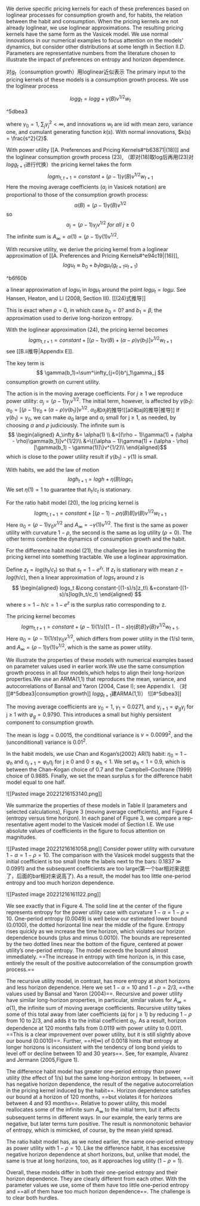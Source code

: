 We derive specific pricing kernels for each of these preferences based on loglinear processes for consumption growth and, for habits, the relation between the habit and consumption. 
When the pricing kernels are not already loglinear, we use loglinear approximations. The resulting pricing kernels have the same form as the Vasicek model. We use normal innovations in our numerical
examples to focus attention on the models’ dynamics, but consider other distributions at some length in Section II.D. Parameters are representative numbers from the literature chosen to illustrate the impact of preferences on entropy and horizon dependence.

对$g_t$（consumption growth）用loglinear近似表示
The primary input to the pricing kernels of these models is a consumption growth process. We use the loglinear process

$$
log g_t=logg+\gamma(B)v^{1/2}w_t\tag{23}
$$

^5dbea3

where $\gamma_0 = 1$, $\sum_j \gamma^2_j < \infty$, and innovations $w_t$ are iid with mean zero, variance one, and cumulant generating function $k(s)$. With normal innovations, $k(s) = \frac{s^2}{2}$.

With power utility [[A. Preferences and Pricing Kernels#^b63871|(18)]] and the loglinear consumption growth process (23), （即对(18)取log后再用(23)对$log g_{t+1}$进行代换）the pricing kernel takes the form
$$
logm_{t,t+1} = constant + (\rho - 1)\gamma(B)v^{1/2}w_{t+1}
$$
Here the moving average coefficients ($\alpha_j$ in Vasicek notation) are proportional to those of the consumption growth process: 
$$
\alpha(B) = (\rho - 1)\gamma(B)v^{1/2}\tag{B.i}
$$
so 
$$\alpha_j =(\rho - 1)\gamma_jv^{1/2}~ for ~all ~j \geq 0 $$The infinite sum is $A_\infty = \alpha(1) = (\rho - 1)\gamma(1)v^{1/2}$.

With recursive utility, we derive the pricing kernel from a loglinear approximation of [[A. Preferences and Pricing Kernels#^e94c19|(16)]],
$$
logu_t \approx b_0+b_1log\mu_t(g_{t+1}u_{t+1})\tag{24}
$$

^b6f60b

a linear approximation of $log u_t$ in $log\mu_t$ around the point $log\mu_t = log\mu$. See Hansen, Heaton, and Li (2008, Section III). 
[[(24)式推导]]

This is exact when $\rho = 0$, in which case $b_0 = 0$? and $b_1 = \beta$, the approximation used to derive long-horizon entropy.

With the loglinear approximation (24), the pricing kernel becomes
$$
logm_{t,t+1}=constant+[(\rho-1)\gamma(B)+(\alpha-\rho)\gamma(b_1)]v^{1/2}w_{t+1}\tag{B.ii}
$$
see [[B.ii推导|Appendix E]]. 

The key term is
$$
\gamma(b_1)=\sum^\infty_{j=0}b^j_1\gamma_j
$$
consumption growth on current utility. 

The action is in the moving average coefficients. For $j \geq 1$ we reproduce power utility: $\alpha_j = (\rho − 1)\gamma_jv^{1/2}$.
The initial term, however, is affected by $\gamma(b_1)$:
$\alpha_0 = [(\rho − 1)\gamma_0 + (\alpha − \rho)\gamma(b_1)]v^{1/2}$. 
$\alpha_0$和$\alpha_j$的推导![[a0和aj的推导|推导]]
If $\gamma(b_1) 	= \gamma_0$, we can make $\alpha_0$ large and $\alpha_j$ small for j ≥ 1, as needed, by choosing $\alpha$ and $\rho$ judiciously. 
The infinite sum is$$
\begin{aligned}
A_\infty &= \alpha(1) \\
&=[(\rho − 1)\gamma(1) + (\alpha - \rho)\gamma(b_1)]v^{1/2}\\
&=\{(\alpha − 1)\gamma(1) + (\alpha - \rho)[\gamma(b_1) - \gamma(1)]\}v^{1/2}\\
\end{aligned}$$which is close to the power utility result if $\gamma(b_1) - \gamma(1)$ is small.

With habits, we add the law of motion
$$
logh_{t+1}=logh+\eta(B)logc_t
$$
We set $\eta(1) = 1$ to guarantee that $h_t/c_t$ is stationary. 

For the ratio habit model (20), the log pricing kernel is
$$
logm_{t,t+1}=constant+[(\rho-1)-\rho\eta(B)B]\gamma(B)v^{1/2}w_{t+1}
$$
Here $\alpha_0 = (\rho − 1)\gamma_0v^{1/2}$ and $A_\infty =−\gamma(1)v^{1/2}$. 
The first is the same as power utility with curvature $1 − \rho$, the second is the same as log utility ($\rho = 0$). 
The other terms combine the dynamics of consumption growth and the habit.

For the difference habit model (21), the challenge lies in transforming the pricing kernel into something tractable. We use a loglinear approximation.

Define $z_t = log(h_t/c_t)$ so that $s_t = 1 − e^{z_t}$. If $z_t$ is stationary with mean $z = log (h/c)$, then a linear approximation of $log s_t$ around z is
$$
\begin{aligned}
logs_t &\cong constant-[(1-s)/s]z_t\\
&=constant-[(1-s)/s]log(h_t/c_t)
\end{aligned}
$$
where $s = 1 − h/c = 1 − e^z$ is the surplus ratio corresponding to z. 

The pricing kernel becomes
$$
logm_{t,t+1} = constant + (ρ − 1)(1/s)[1 − (1 − s)η(B)B]γ(B)v^{1/2}w_{t+1}.
$$
Here $\alpha_0 = (ρ − 1)(1/s)γ_0v^{1/2}$, which differs from power utility in the (1/s) term, and $A_\infty = (ρ − 1)γ(1)v^{1/2}$, which is the same as power utility.

We illustrate the properties of these models with numerical examples based on parameter values used in earlier work.We use the same consumption growth process in all four models,which helps to align their long-horizon properties.We use an ARMA(1,1) that reproduces the mean, variance, and autocorrelations of Bansal and Yaron (2004, Case I); see Appendix I. （对 [[#^5dbea3|consumption growth]] $log g_{t+1}$建ARMA(1,1)）
![[#^5dbea3]]

The moving average coefficients are $γ_0 = 1$, $γ_1 = 0.0271$, and $γ_{j+1} = \varphi_gγ_j$ for j ≥ 1 with $\varphi_g = 0.9790$. This introduces a small but highly persistent component to consumption growth.

The mean is $log g = 0.0015$, the conditional variance is $v = 0.0099^2$, and the (unconditional) variance is $0.01^2$. 

In the habit models, we use Chan and Kogan’s(2002) AR(1) habit: $η_0 = 1 − \varphi_h$ and $η_{ j+1} = \varphi_hη_j$ for j ≥ 0 and 0 ≤ $\varphi_h < 1$. We set $\varphi_h < 1$ = 0.9, which is between the Chan–Kogan choice of 0.7 and the Campbell–Cochrane (1999) choice of 0.9885. Finally, we set the mean surplus s for the difference habit model equal to one half.

![[Pasted image 20221216153140.png]]

We summarize the properties of these models in Table II (parameters and selected calculations), Figure 3 (moving average coefficients), and Figure 4 (entropy versus time horizon). In each panel of Figure 3, we compare a rep-
resentative agent model to the Vasicek model of Section I.E. We use absolute values of coefficients in the figure to focus attention on magnitudes.

![[Pasted image 20221216161058.png]]
Consider power utility with curvature $1 − α = 1 − ρ = 10$. The comparison with the Vasicek model suggests that the initial coefficient is too small (note the labels next to the bars: 0.1837 $\gg$ 0.0991) and the subsequent coefficients are too large(第一个bar相对来说低了，后面的bar相对来说高了). As a result, the model has too little one-period entropy and too much horizon dependence.

![[Pasted image 20221216161122.png]]

We see exactly that in Figure 4. The solid line at the center of the figure represents entropy for the power utility case with curvature $1 − α = 1 − ρ = 10$. One-period entropy (0.0049) is well below our estimated lower bound (0.0100), the dotted horizontal line near the middle of the figure. Entropy rises quickly as we increase the time horizon, which violates our horizon dependence bounds (plus and minus 0.0010). The bounds are represented by the two dotted lines near the bottom of the figure, centered at power utility’s one-period entropy. The model exceeds the bound almost immediately. ==The increase in entropy with time horizon is, in this case, entirely the result of the positive autocorrelation of the consumption growth process.==

The recursive utility model, in contrast, has more entropy at short horizons
and less horizon dependence. Here we set $1 − α = 10$ and $1 − ρ = 2/3$, ==the values used by Bansal and Yaron (2004)==. Recursive and power utility have similar long-horizon properties, in particular, similar values for $A_\infty = a(1)$, the infinite sum of moving average coefficients. Recursive utility takes some of this total away from later coefficients (aj for j ≥ 1) by reducing $1 − ρ$ from 10 to 2/3, and adds it to the initial coefficient $a_0$. As a result, horizon dependence at 120 months falls from 0.0119 with power utility to 0.0011. ==This is a clear improvement over power utility, but it is still slightly above our bound (0.0010)==. Further, ==$H(\infty)$ of 0.0018 hints that entropy at longer horizons is inconsistent with the tendency of long bond yields to level off or decline between 10 and 30 years==. See, for example, Alvarez and Jermann (2005,Figure 1). 

The difference habit model has greater one-period entropy than power utility (the effect of 1/s) but the same long-horizon entropy. In between, ==it has negative horizon dependence, the result of the negative autocorrelation in the pricing kernel induced by the habit==. Horizon dependence satisfies our bound at a horizon of 120 months, ==but violates it for horizons between 4 and 93 months==. Relative to power utility, this model reallocates some of the infinite sum $A_\infty$ to the initial term, but it affects subsequent terms in different ways. In our example, the early terms are negative, but later terms turn positive. The result is nonmonotonic behavior of entropy, which is mimicked, of course, by the mean yield spread.

The ratio habit model has, as we noted earlier, the same one-period entropy as power utility with $1 − ρ = 10$. Like the difference habit, it has excessive negative horizon dependence at short horizons, but, unlike that model, the
same is true at long horizons, too, as it approaches log utility ($1 − ρ = 1$). 

Overall, these models differ in both their one-period entropy and their horizon dependence. They are clearly different from each other. With the parameter values we use, some of them have too little one-period entropy and ==all of them have too much horizon dependence==. The challenge is to clear both hurdles.


